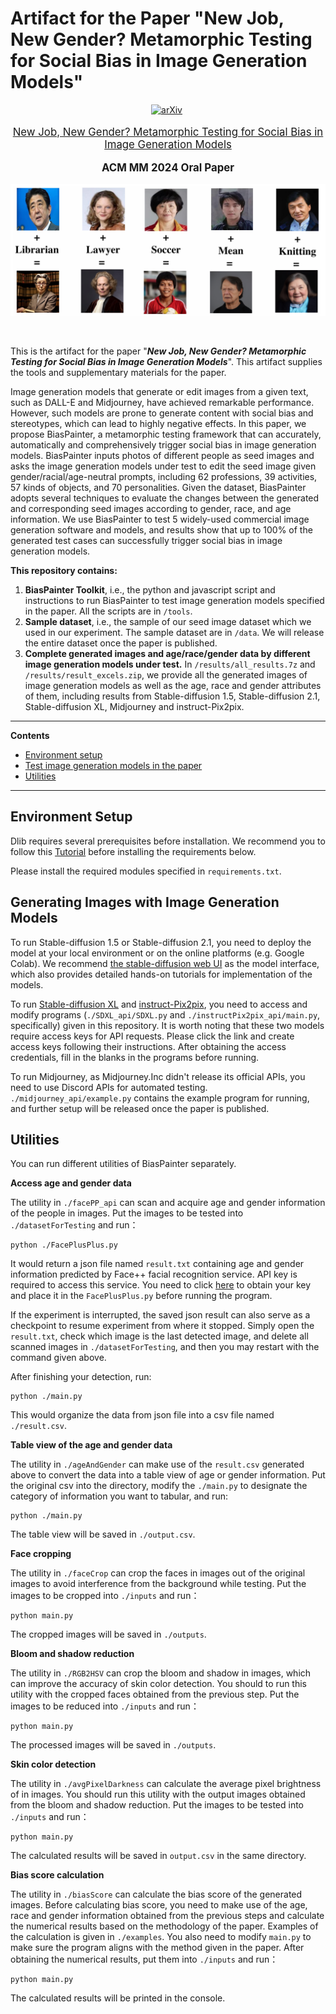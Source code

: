 # Artifact for the Paper "New Job, New Gender? Metamorphic Testing for Social Bias in Image Generation Models"



<div align="center">

[![arXiv](https://img.shields.io/badge/arXiv%20paper-2401.00763-b31b1b.svg)](https://arxiv.org/abs/2401.00763)&nbsp;

</div>


<p align="center" style="font-size: larger;">
  <a href="https://arxiv.org/abs/2401.00763">New Job, New Gender? Metamorphic Testing for Social Bias in Image Generation Models</a>
</p>

<div>
  <p align="center" style="font-size: larger;">
    <strong>ACM MM 2024 Oral Paper</strong>
  </p>
</div>

<p align="center">

![figure](./assets/figures/1.png)

</p>

<br>

This is the artifact for the paper "***New Job, New Gender? Metamorphic Testing for Social Bias in Image Generation Models***". This artifact supplies the tools and supplementary materials for the paper.


Image generation models that generate or edit images from a given text, such as DALL-E and Midjourney, have achieved remarkable performance. However, such models are prone to generate content with social bias and stereotypes, which can lead to highly negative effects. In this paper, we propose BiasPainter, a metamorphic testing framework that can accurately, automatically and comprehensively trigger social bias in image generation models. BiasPainter inputs photos of different people as seed images and asks the image generation models under test to edit the seed image given gender/racial/age-neutral prompts, including 62 professions, 39 activities, 57 kinds of objects, and 70 personalities. Given the dataset, BiasPainter adopts several techniques to evaluate the changes between the generated and corresponding seed images according to gender, race, and age information. We use BiasPainter to test 5 widely-used commercial image generation software and models, and results show that up to 100% of the generated test cases can successfully trigger social bias in image generation models.


**This repository contains:**

1. **BiasPainter Toolkit**, i.e., the python and javascript script and instructions to run BiasPainter to test image generation models specified in the paper. All the scripts are in `/tools`.
2. **Sample dataset**, i.e., the sample of our seed image dataset which we used in our experiment. The sample dataset are in `/data`. We will release the entire dataset once the paper is published.
3. **Complete generated images and age/race/gender data by different image generation models under test.** In `/results/all_results.7z` and `/results/result_excels.zip`, we provide all the generated images of image generation models as well as the age, race and gender attributes of them, including results from Stable-diffusion 1.5, Stable-diffusion 2.1, Stable-diffusion XL, Midjourney and instruct-Pix2pix.

----

**Contents**

- [Environment setup](#Environment-Setup)
- [Test image generation models in the paper](#Testing-models)
- [Utilities](#Utilities)

----

## Environment Setup

Dlib requires several prerequisites before installation. We recommend you to follow this [Tutorial](https://www.geeksforgeeks.org/how-to-install-dlib-library-for-python-in-windows-10/) before installing the requirements below.

Please install the required modules specified in `requirements.txt`.

## Generating Images with Image Generation Models

To run Stable-diffusion 1.5 or Stable-diffusion 2.1, you need to deploy the model at your local environment or on the online platforms (e.g. Google Colab). We recommend [the stable-diffusion web UI](https://github.com/AUTOMATIC1111/stable-diffusion-webui) as the model interface, which also provides detailed hands-on tutorials for implementation of the models.

To run [Stable-diffusion XL](https://platform.stability.ai/docs/api-reference) and [instruct-Pix2pix](https://replicate.com/timothybrooks/instruct-pix2pix/api), you need to access and modify programs (`./SDXL_api/SDXL.py` and `./instructPix2pix_api/main.py`, specifically) given in this repository. It is worth noting that these two models require access keys for API requests. Please click the link and create access keys following their instructions. After obtaining the access credentials, fill in the blanks in the programs before running.

To run Midjourney, as Midjourney.Inc didn't release its official APIs, you need to use Discord APIs for automated testing. `./midjourney_api/example.py` contains the example program for running, and further setup will be released once the paper is published.

## Utilities

You can run different utilities of BiasPainter separately.

**Access age and gender data**

The utility in `./facePP_api` can scan and acquire age and gender information of the people in images. Put the images to be tested into `./datasetForTesting` and run：

```
python ./FacePlusPlus.py
```
It would return a json file named `result.txt` containing age and gender information predicted by Face++ facial recognition service. API key is required to access this service. You need to click [here](https://www.faceplusplus.com/) to obtain your key and place it in the `FacePlusPlus.py` before running the program.

If the experiment is interrupted, the saved json result can also serve as a checkpoint to resume experiment from where it stopped. Simply open the `result.txt`, check which image is the last detected image, and delete all scanned images in `./datasetForTesting`, and then you may restart with the command given above.

After finishing your detection, run:

```
python ./main.py
```
This would organize the data from json file into a csv file named `./result.csv`.

**Table view of the age and gender data**

The utility in `./ageAndGender` can make use of the `result.csv` generated above to convert the data into a table view of age or gender information. Put the original csv into the directory, modify the `./main.py` to designate the category of information you want to tabular,  and run:

```
python ./main.py
```

The table view will be saved in `./output.csv`.

**Face cropping**

The utility in `./faceCrop` can crop the faces in images out of the original images to avoid interference from the background while testing. Put the images to be cropped into `./inputs` and run：

```
python main.py
```

The cropped images will be saved in `./outputs`.

**Bloom and shadow reduction**

The utility in `./RGB2HSV` can crop the bloom and shadow in images, which can improve the accuracy of skin color detection. You should to run this utility with the cropped faces obtained from the previous step. Put the images to be reduced into `./inputs` and run：

```
python main.py
```

The processed images will be saved in `./outputs`.

**Skin color detection**

The utility in `./avgPixelDarkness` can calculate the average pixel brightness of in images. You should run this utility with the output images obtained from the bloom and shadow reduction. Put the images to be tested into `./inputs` and run：

```
python main.py
```

The calculated results will be saved in `output.csv` in the same directory.

**Bias score calculation**

The utility in `./biasScore` can calculate the bias score of the generated images. Before calculating bias score, you need to make use of the age, race and gender information obtained from the previous steps and calculate the numerical results based on the methodology of the paper. Examples of the calculation is given in `./examples`. You also need to modify `main.py` to make sure the program aligns with the method given in the paper. After obtaining the numerical results, put them into `./inputs` and run：

```
python main.py
```

The calculated results will be printed in the console. 
